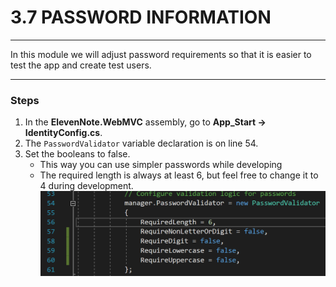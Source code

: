 # 3.7 PASSWORD INFORMATION
---
In this module we will adjust password requirements so that it is easier to test the app and create test users.

<hr />

### Steps
1. In the **ElevenNote.WebMVC** assembly, go to **App_Start -> IdentityConfig.cs**.
2. The `PasswordValidator` variable declaration is on line 54.
3. Set the booleans to false.
   - This way you can use simpler passwords while developing
   - The required length is always at least 6, but feel free to change it to 4 during development.
![Password Validation](../assets/1.1-A.png)
